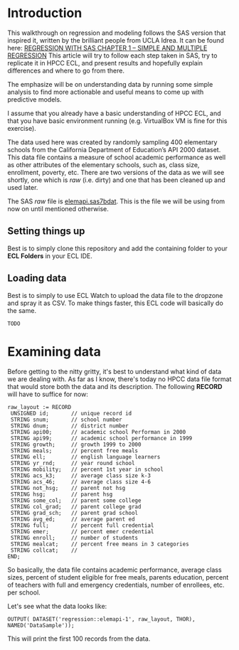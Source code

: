 # Introduction

This walkthrough on regression and modeling follows the SAS version that inspired it, written by the brilliant people from UCLA Idrea. It can be found here: [REGRESSION WITH SAS CHAPTER 1 – SIMPLE AND MULTIPLE REGRESSION](https://stats.idre.ucla.edu/sas/webbooks/reg/chapter1/regressionwith-saschapter-1-simple-and-multiple-regression/)
This article will try to follow each step taken in SAS, try to replicate it in HPCC ECL, and present results and hopefully explain differences and where to go from there.

The emphasize will be on understanding data by running some simple analysis to find more actionable and useful means to come up with predictive models.

I assume that you already have a basic understanding of HPCC ECL, and that you have basic environment running (e.g. VirtualBox VM is fine for this exercise).

The data used here was created by randomly sampling 400 elementary schools from the California Department of Education’s API 2000 dataset. This data file contains a measure of school academic performance as well as other attributes of the elementary schools, such as, class size, enrollment, poverty, etc.
There are two versions of the data as we will see shortly, one which is *raw* (i.e. dirty) and one that has been cleaned up and used later.

The SAS *raw* file is [elemapi.sas7bdat](https://stats.idre.ucla.edu/wp-content/uploads/2016/02/elemapi-1.sas7bdat). This is the file we will be using from now on until mentioned otherwise.

## Setting things up

Best is to simply clone this repository and add the containing folder to your **ECL Folders** in your ECL IDE.


## Loading data

Best is to simply to use ECL Watch to upload the data file to the dropzone and spray it as CSV.
To make things faster, this ECL code will basically do the same.

```ecl
TODO
```

# Examining data

Before getting to the nitty gritty, it's best to understand what kind of data we are dealing with.
As far as I know, there's today no HPCC data file format that would store both the data and its description.
The following **RECORD** will have to suffice for now:

```ecl
raw_layout := RECORD
 UNSIGNED id;       // unique record id
 STRING snum;       // school number
 STRING dnum;       // district number
 STRING api00;      // academic school Performan in 2000
 STRING api99;      // academic school performance in 1999
 STRING growth;     // growth 1999 to 2000
 STRING meals;      // percent free meals
 STRING ell;        // english language learners
 STRING yr_rnd;     // year round school
 STRING mobility;   // percent 1st year in school
 STRING acs_k3;     // average class size k-3
 STRING acs_46;     // average class size 4-6
 STRING not_hsg;    // parent not hsg
 STRING hsg;        // parent hsg
 STRING some_col;   // parent some college
 STRING col_grad;   // parent college grad
 STRING grad_sch;   // parent grad school
 STRING avg_ed;     // average parent ed
 STRING full;       // percent full credential
 STRING emer;       // percent emer credential
 STRING enroll;     // number of students
 STRING mealcat;    // percent free means in 3 categories
 STRING collcat;    // 
END;
```

So basically, the data file contains academic performance, average class sizes, percent of student eligible for free meals, parents education, percent of teachers with full and emergency credentials, number of enrollees, etc. per school.

Let's see what the data looks like:

```ecl
OUTPUT( DATASET('regression::elemapi-1', raw_layout, THOR), NAMED('DataSample'));
```

This will print the first 100 records from the data.


